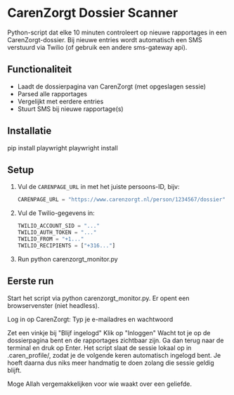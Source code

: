 # CarenZorgt Dossier Scanner

Python-script dat elke 10 minuten controleert op nieuwe rapportages in een CarenZorgt-dossier. Bij nieuwe entries wordt automatisch een SMS verstuurd via Twilio (of gebruik een andere sms-gateway api).

## Functionaliteit

- Laadt de dossierpagina van CarenZorgt (met opgeslagen sessie)
- Parsed alle rapportages
- Vergelijkt met eerdere entries
- Stuurt SMS bij nieuwe rapportage(s)

## Installatie
pip install playwright
playwright install

## Setup

1. Vul de `CARENPAGE_URL` in met het juiste persoons-ID, bijv:
   ```python
   CARENPAGE_URL = "https://www.carenzorgt.nl/person/1234567/dossier"
   
2. Vul de Twilio-gegevens in:
   ```python
   TWILIO_ACCOUNT_SID = "..."
   TWILIO_AUTH_TOKEN = "..."
   TWILIO_FROM = "+1..."
   TWILIO_RECIPIENTS = ["+316..."]
   
3. Run 
python carenzorgt_monitor.py

## Eerste run

Start het script via python carenzorgt_monitor.py.
Er opent een browservenster (niet headless).

Log in op CarenZorgt:
Typ je e-mailadres en wachtwoord

Zet een vinkje bij "Blijf ingelogd"
Klik op "Inloggen"
Wacht tot je op de dossierpagina bent en de rapportages zichtbaar zijn.
Ga dan terug naar de terminal en druk op Enter.
Het script slaat de sessie lokaal op in .caren_profile/, zodat je de volgende keren automatisch ingelogd bent. Je hoeft daarna dus niks meer handmatig te doen zolang die sessie geldig blijft.

Moge Allah vergemakkelijken voor wie waakt over een geliefde.
